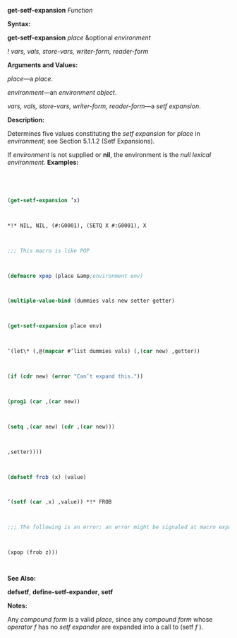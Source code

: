 **get-setf-expansion** *Function* 



**Syntax:** 



**get-setf-expansion** *place* &amp;optional *environment* 



*! vars, vals, store-vars, writer-form, reader-form* 



**Arguments and Values:** 



*place*—a *place*. 



*environment*—an *environment object*. 



*vars, vals, store-vars, writer-form, reader-form*—a *setf expansion*. 



**Description:** 



Determines five values constituting the *setf expansion* for *place* in *environment*; see Section 5.1.1.2 (Setf Expansions). 







 



 



If *environment* is not supplied or **nil**, the environment is the *null lexical environment*. **Examples:**
```lisp
 



(get-setf-expansion ’x) 



*!* NIL, NIL, (#:G0001), (SETQ X #:G0001), X 



;;; This macro is like POP 



(defmacro xpop (place &amp;environment env) 



(multiple-value-bind (dummies vals new setter getter) 



(get-setf-expansion place env) 



‘(let\* (,@(mapcar #’list dummies vals) (,(car new) ,getter)) 



(if (cdr new) (error "Can’t expand this.")) 



(prog1 (car ,(car new)) 



(setq ,(car new) (cdr ,(car new))) 



,setter)))) 



(defsetf frob (x) (value) 



‘(setf (car ,x) ,value)) *!* FROB 



;;; The following is an error; an error might be signaled at macro expansion time (flet ((frob (x) (cdr x))) ;Invalid 



(xpop (frob z))) 




```
**See Also:** 



**defsetf**, **define-setf-expander**, **setf** 



**Notes:** 



Any *compound form* is a valid *place*, since any *compound form* whose *operator f* has no *setf expander* are expanded into a call to (setf *f* ). 



